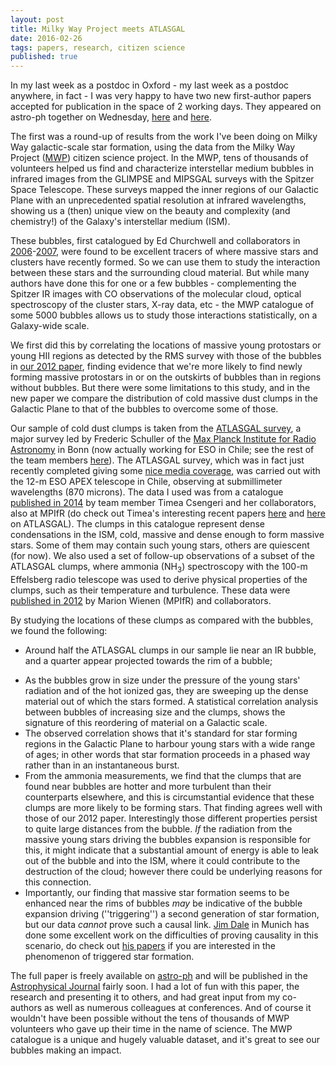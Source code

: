 ```yaml
---
layout: post
title: Milky Way Project meets ATLASGAL
date: 2016-02-26
tags: papers, research, citizen science
published: true
---
```


In my last week as a postdoc in Oxford - my last week as a postdoc anywhere, in fact - I was very happy to have two new first-author papers accepted for publication in the space of 2 working days. They appeared on astro-ph together on Wednesday, [here](http://arxiv.org/abs/1602.06982) and [here](http://arxiv.org/abs/1602.06983).

The first was a round-up of results from the work I've been doing on Milky Way galactic-scale star formation, using the data from the Milky Way Project ([MWP](http://www.milkywayproject.org)) citizen science project. In the MWP, tens of thousands of volunteers helped us find and characterize interstellar medium bubbles in infrared images from the GLIMPSE and MIPSGAL surveys with the Spitzer Space Telescope. These surveys mapped the inner regions of our Galactic Plane with an unprecedented spatial resolution at infrared wavelengths, showing us a (then) unique view on the beauty and complexity (and chemistry!) of the Galaxy's interstellar medium (ISM).

These bubbles, first catalogued by Ed Churchwell and collaborators in [2006](http://adsabs.harvard.edu/abs/2006ApJ...649..759C)-[2007](http://adsabs.harvard.edu/abs/2007ApJ...670..428C), were found to be excellent tracers of where massive stars and clusters have recently formed. So we can use them to study the interaction between these stars and the surrounding cloud material. But while many authors have done this for one or a few bubbles - complementing the Spitzer IR images with CO observations of the molecular cloud, optical spectroscopy of the cluster stars, X-ray data, etc - the MWP catalogue of some 5000 bubbles allows us to study those interactions statistically, on a Galaxy-wide scale. 

We first did this by correlating the locations of massive young protostars or young HII regions as detected by the RMS survey with those of the bubbles in [our 2012 paper](http://arxiv.org/abs/1203.5486), finding evidence that we're more likely to find newly forming massive protostars in or on the outskirts of bubbles than in regions without bubbles. But there were some limitations to this study, and in the new paper we compare the distribution of cold massive dust clumps in the Galactic Plane to that of the bubbles to overcome some of those.

Our sample of cold dust clumps is taken from the [ATLASGAL survey](http://www3.mpifr-bonn.mpg.de/div/atlasgal/index.html), a major survey led by Frederic Schuller of the [Max Planck Institute for Radio Astronomy](http://www.mpifr-bonn.mpg.de/2169/en) in Bonn (now actually working for ESO in Chile; see the rest of the team members [here](http://www3.mpifr-bonn.mpg.de/div/atlasgal/team.html)). The ATLASGAL survey, which was in fact just recently completed giving some [nice media coverage](http://astronomynow.com/2016/02/24/atlasgal-survey-of-southern-milkyway-completed/), was carried out with the 12-m ESO APEX telescope in Chile, observing at submillimeter wavelengths (870 microns). The data I used was from a catalogue [published in 2014](https://ui.adsabs.harvard.edu/#abs/2014A&A...565A..75C/abstract) by team member Timea Csengeri and her collaborators, also at MPIfR (do check out Timea's interesting recent papers [here](https://ui.adsabs.harvard.edu/#abs/2016A&A...586A.149C/abstract) and [here](https://ui.adsabs.harvard.edu/#abs/2016A&A...585A.104C/abstract) on ATLASGAL). The clumps in this catalogue represent dense condensations in the ISM, cold, massive and dense enough to form massive stars. Some of them may contain such young stars, others are quiescent (for now). We also used a set of follow-up observations of a subset of the ATLASGAL clumps, where ammonia (NH<sub>3</sub>) spectroscopy with the 100-m Effelsberg radio telescope was used to derive physical properties of the clumps, such as their temperature and turbulence. These data were [published in 2012](https://ui.adsabs.harvard.edu/#abs/2012A&A...544A.146W/abstract) by Marion Wienen (MPIfR) and collaborators.

By studying the locations of these clumps as compared with the bubbles, we found the following:

+ Around half the ATLASGAL clumps in our sample lie near an IR bubble, and a quarter appear projected towards the rim of a bubble;
* As the bubbles grow in size under the pressure of the young stars' radiation and of the hot ionized gas, they are sweeping up the dense material out of which the stars formed. A statistical correlation analysis between bubbles of increasing size and the clumps, shows the signature of this reordering of material on a Galactic scale.
* The observed correlation shows that it's standard for star forming regions in the Galactic Plane to harbour young stars with a wide range of ages; in other words that star formation proceeds in a phased way rather than in an instantaneous burst.
* From the ammonia measurements, we find that the clumps that are found near bubbles are hotter and more turbulent than their counterparts elsewhere, and this is circumstantial evidence that these clumps are more likely to be forming stars. That finding agrees well with those of our 2012 paper. Interestingly those different properties persist to quite large distances from the bubble. _If_ the radiation from the massive young stars driving the bubbles expansion is responsible for this, it might indicate that a substantial amount of energy is able to leak out of the bubble and into the ISM, where it could contribute to the destruction of the cloud; however there could be underlying reasons for this connection.
* Importantly, our finding that massive star formation seems to be enhanced near the rims of bubbles _may_ be indicative of the bubble expansion driving (''triggering'') a second generation of star formation, but our data _cannot_ prove such a causal link. [Jim Dale](http://www.usm.lmu.de/people/dale/Munich_site/About_Me.html) in Munich has done some excellent work on the difficulties of proving causality in this scenario, do check out [his papers](http://www.usm.lmu.de/people/dale/Munich_site/Publications.html) if you are interested in the phenomenon of triggered star formation.

The full paper is freely available on [astro-ph](http://arxiv.org/abs/1602.06982) and will be published in the [Astrophysical Journal](http://iopscience.iop.org/0004-637X) fairly soon. I had a lot of fun with this paper, the research and presenting it to others, and had great input from my co-authors as well as numerous colleagues at conferences. And of course it wouldn't have been possible without the tens of thousands of MWP volunteers who gave up their time in the name of science. The MWP catalogue is a unique and hugely valuable dataset, and it's great to see our bubbles making an impact.
